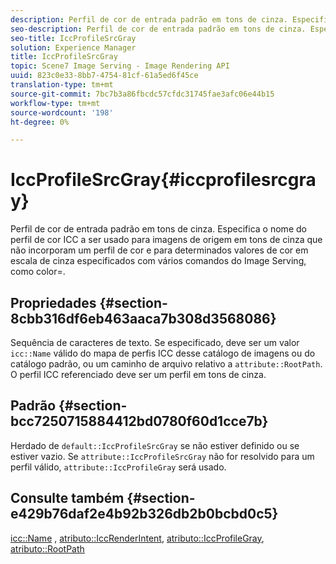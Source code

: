 ```yaml
---
description: Perfil de cor de entrada padrão em tons de cinza. Especifica o nome do perfil de cor ICC a ser usado para imagens de origem em tons de cinza que não incorporam um perfil de cor e para determinados valores de cor em escala de cinza especificados com vários comandos do Image Serving, como color=.
seo-description: Perfil de cor de entrada padrão em tons de cinza. Especifica o nome do perfil de cor ICC a ser usado para imagens de origem em tons de cinza que não incorporam um perfil de cor e para determinados valores de cor em escala de cinza especificados com vários comandos do Image Serving, como color=.
seo-title: IccProfileSrcGray
solution: Experience Manager
title: IccProfileSrcGray
topic: Scene7 Image Serving - Image Rendering API
uuid: 823c0e33-8bb7-4754-81cf-61a5ed6f45ce
translation-type: tm+mt
source-git-commit: 7bc7b3a86fbcdc57cfdc31745fae3afc06e44b15
workflow-type: tm+mt
source-wordcount: '198'
ht-degree: 0%

---
```



# IccProfileSrcGray{#iccprofilesrcgray}

Perfil de cor de entrada padrão em tons de cinza. Especifica o nome do perfil de cor ICC a ser usado para imagens de origem em tons de cinza que não incorporam um perfil de cor e para determinados valores de cor em escala de cinza especificados com vários comandos do Image Serving, como color=.

## Propriedades {#section-8cbb316df6eb463aaca7b308d3568086}

Sequência de caracteres de texto. Se especificado, deve ser um valor `icc::Name` válido do mapa de perfis ICC desse catálogo de imagens ou do catálogo padrão, ou um caminho de arquivo relativo a `attribute::RootPath`. O perfil ICC referenciado deve ser um perfil em tons de cinza.

## Padrão {#section-bcc7250715884412bd0780f60d1cce7b}

Herdado de `default::IccProfileSrcGray` se não estiver definido ou se estiver vazio. Se `attribute::IccProfileSrcGray` não for resolvido para um perfil válido, `attribute::IccProfileGray` será usado.

## Consulte também {#section-e429b76daf2e4b92b326db2b0bcbd0c5}

[icc::Name](../../../../../is-api/image-catalog/image-serving-api-ref/c-image-catalog-reference/c-icc-profile-map-reference/r-name-icc.md#reference-9e7d3c8e35434981a3dfac66b8946cbe) ,  [atributo::IccRenderIntent](../../../../../is-api/image-catalog/image-serving-api-ref/c-image-catalog-reference/c-attributes-reference/r-iccrenderintent.md#reference-012f207f28bd4406a5368d23ed95a51f),  [atributo::IccProfileGray](../../../../../is-api/image-catalog/image-serving-api-ref/c-image-catalog-reference/c-attributes-reference/r-iccprofilegray.md#reference-13822a1596e440eea0492e86d88dad35),  [atributo::RootPath](../../../../../is-api/image-catalog/image-serving-api-ref/c-image-catalog-reference/c-attributes-reference/r-rootpath.md#reference-17d57e5967be403b8408fa7214017494)
